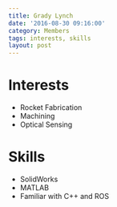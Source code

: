 ```yaml
---
title: Grady Lynch
date: '2016-08-30 09:16:00'
category: Members
tags: interests, skills
layout: post
---
```


# Interests

* Rocket Fabrication
* Machining
* Optical Sensing

# Skills

* SolidWorks
* MATLAB
* Familiar with C++ and ROS
